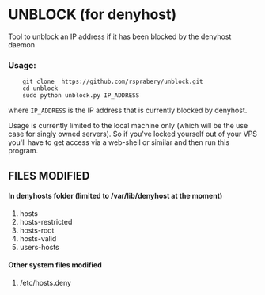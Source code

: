 # UNBLOCK (for denyhost)
Tool to unblock an IP address if it has been blocked by the denyhost daemon
### Usage:
        git clone  https://github.com/rsprabery/unblock.git
        cd unblock
        sudo python unblock.py IP_ADDRESS
where `IP_ADDRESS` is the IP address that is currently blocked by denyhost.

Usage is currently limited to the local machine only (which will be the use case for singly owned servers).  So if you've locked yourself out of your VPS you'll have to get access via a web-shell or similar and then run this program.

## FILES MODIFIED
#### In denyhosts folder (limited to /var/lib/denyhost at the moment)
1. hosts
2. hosts-restricted
3. hosts-root
4. hosts-valid
5. users-hosts
#### Other system files modified
1. /etc/hosts.deny